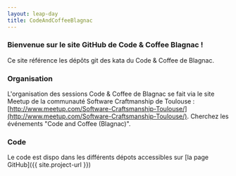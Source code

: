 ```yaml
---
layout: leap-day
title: CodeAndCoffeeBlagnac
---
```


### Bienvenue sur le site GitHub de Code & Coffee Blagnac !

Ce site référence les dépôts git des kata du Code & Coffee de Blagnac.

### Organisation

L'organisation des sessions Code & Coffee de Blagnac se fait via le site Meetup de la communauté Software Craftmanship de Toulouse : [http://www.meetup.com/Software-Craftsmanship-Toulouse/](http://www.meetup.com/Software-Craftsmanship-Toulouse/). Cherchez les événements "Code and Coffee (Blagnac)".

### Code

Le code est dispo dans les différents dépots accessibles sur [la page GitHub]({{ site.project-url }})
